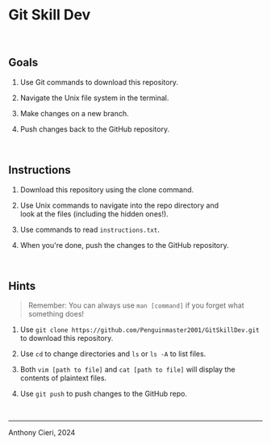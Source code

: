 # Git Skill Dev

<br>

## Goals

1. Use Git commands to download this repository.

2. Navigate the Unix file system in the terminal.

3. Make changes on a new branch.

4. Push changes back to the GitHub repository.

<br>

## Instructions

1. Download this repository using the clone command.

2. Use Unix commands to navigate into the repo directory and\
look at the files (including the hidden ones!).

3. Use commands to read `instructions.txt`.

4. When you're done, push the changes to the GitHub repository.

<br>

## Hints

> Remember: You can always use `man [command]` if you forget what something does!

1. Use `git clone https://github.com/Penguinmaster2001/GitSkillDev.git`\
to download this repository.

2. Use `cd` to change directories and `ls` or `ls -A` to list files.

3. Both `vim [path to file]` and `cat [path to file]` will display the\
contents of plaintext files.

4. Use `git push` to push changes to the GitHub repo.

<br>

---

Anthony Cieri, 2024
